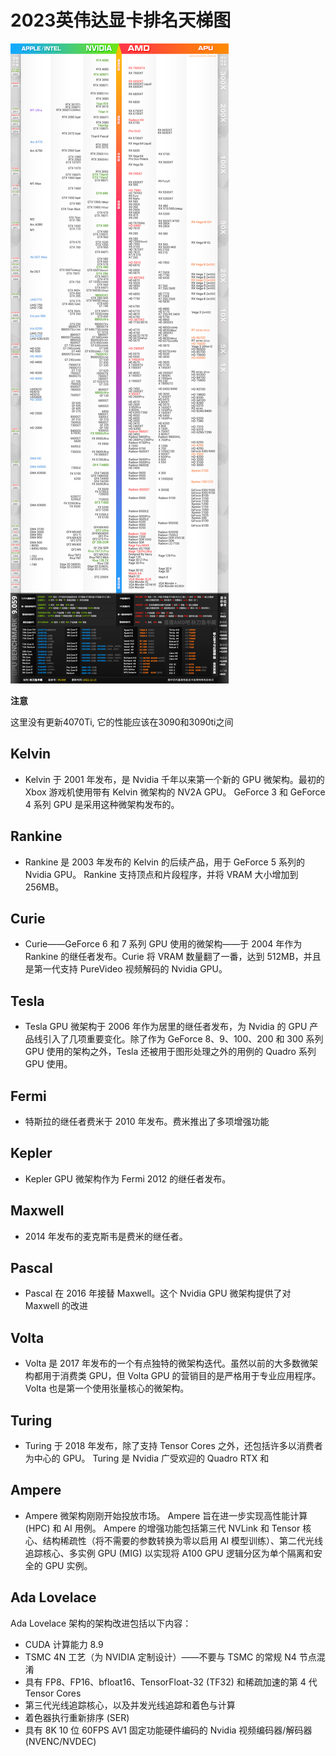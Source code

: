 # 2023英伟达显卡排名天梯图

![](f7cf9c82d158ccbf547869f95cd8bc3eb035413a.jpg)

**注意**

这里没有更新4070Ti, 它的性能应该在3090和3090ti之间

## Kelvin
* Kelvin 于 2001 年发布，是 Nvidia 千年以来第一个新的 GPU 微架构。最初的 Xbox 游戏机使用带有 Kelvin 微架构的 NV2A GPU。 GeForce 3 和 GeForce 4 系列 GPU 是采用这种微架构发布的。

## Rankine
* Rankine 是 2003 年发布的 Kelvin 的后续产品，用于 GeForce 5 系列的 Nvidia GPU。 Rankine 支持顶点和片段程序，并将 VRAM 大小增加到 256MB。

## Curie
* Curie——GeForce 6 和 7 系列 GPU 使用的微架构——于 2004 年作为 Rankine 的继任者发布。Curie 将 VRAM 数量翻了一番，达到 512MB，并且是第一代支持 PureVideo 视频解码的 Nvidia GPU。

## Tesla
* Tesla GPU 微架构于 2006 年作为居里的继任者发布，为 Nvidia 的 GPU 产品线引入了几项重要变化。除了作为 GeForce 8、9、100、200 和 300 系列 GPU 使用的架构之外，Tesla 还被用于图形处理之外的用例的 Quadro 系列 GPU 使用。

## Fermi
* 特斯拉的继任者费米于 2010 年发布。费米推出了多项增强功能


## Kepler
* Kepler GPU 微架构作为 Fermi 2012 的继任者发布。

## Maxwell
* 2014 年发布的麦克斯韦是费米的继任者。

## Pascal

* Pascal 在 2016 年接替 Maxwell。这个 Nvidia GPU 微架构提供了对 Maxwell 的改进


## Volta
* Volta 是 2017 年发布的一个有点独特的微架构迭代。虽然以前的大多数微架构都用于消费类 GPU，但 Volta GPU 的营销目的是严格用于专业应用程序。 Volta 也是第一个使用张量核心的微架构。



## Turing
* Turing 于 2018 年发布，除了支持 Tensor Cores 之外，还包括许多以消费者为中心的 GPU。 Turing 是 Nvidia 广受欢迎的 Quadro RTX 和 

## Ampere
* Ampere 微架构刚刚开始投放市场。 Ampere 旨在进一步实现高性能计算 (HPC) 和 AI 用例。 Ampere 的增强功能包括第三代 NVLink 和 Tensor 核心、结构稀疏性（将不需要的参数转换为零以启用 AI 模型训练）、第二代光线追踪核心、多实例 GPU (MIG) 以实现将 A100 GPU 逻辑分区为单个隔离和安全的 GPU 实例。

## Ada Lovelace
Ada Lovelace 架构的架构改进包括以下内容：

* CUDA 计算能力 8.9
* TSMC 4N 工艺（为 NVIDIA 定制设计）——不要与 TSMC 的常规 N4 节点混淆
* 具有 FP8、FP16、bfloat16、TensorFloat-32 (TF32) 和稀疏加速的第 4 代 Tensor Cores
* 第三代光线追踪核心，以及并发光线追踪和着色与计算
* 着色器执行重新排序 (SER)
* 具有 8K 10 位 60FPS AV1 固定功能硬件编码的 Nvidia 视频编码器/解码器 (NVENC/NVDEC)








